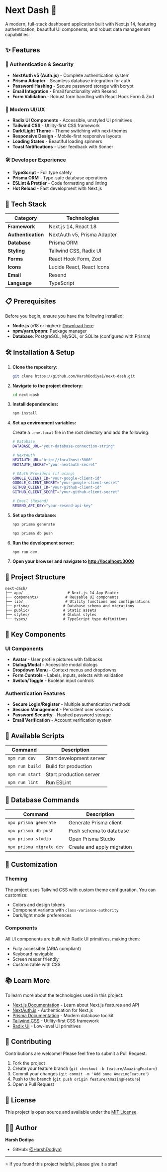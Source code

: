 # Next Dash 🚀

A modern, full-stack dashboard application built with Next.js 14, featuring authentication, beautiful UI components, and robust data management capabilities.

## ✨ Features

### 🔐 Authentication & Security
- **NextAuth v5 (Auth.js)** - Complete authentication system
- **Prisma Adapter** - Seamless database integration for auth
- **Password Hashing** - Secure password storage with bcrypt
- **Email Integration** - Email functionality with Resend
- **Form Validation** - Robust form handling with React Hook Form & Zod

### 🎨 Modern UI/UX
- **Radix UI Components** - Accessible, unstyled UI primitives
- **Tailwind CSS** - Utility-first CSS framework
- **Dark/Light Theme** - Theme switching with next-themes
- **Responsive Design** - Mobile-first responsive layouts
- **Loading States** - Beautiful loading spinners
- **Toast Notifications** - User feedback with Sonner

### 🛠️ Developer Experience
- **TypeScript** - Full type safety
- **Prisma ORM** - Type-safe database operations
- **ESLint & Prettier** - Code formatting and linting
- **Hot Reload** - Fast development with Next.js

## 🚀 Tech Stack

| Category | Technologies |
|----------|-------------|
| **Framework** | Next.js 14, React 18 |
| **Authentication** | NextAuth v5, Prisma Adapter |
| **Database** | Prisma ORM |
| **Styling** | Tailwind CSS, Radix UI |
| **Forms** | React Hook Form, Zod |
| **Icons** | Lucide React, React Icons |
| **Email** | Resend |
| **Language** | TypeScript |

## 📋 Prerequisites

Before you begin, ensure you have the following installed:

- **Node.js** (v18 or higher): [Download here](https://nodejs.org/)
- **npm/yarn/pnpm**: Package manager
- **Database**: PostgreSQL, MySQL, or SQLite (configured with Prisma)

## 🛠️ Installation & Setup

1. **Clone the repository:**
   ```bash
   git clone https://github.com/HarshDodiya1/next-dash.git
   ```

2. **Navigate to the project directory:**
   ```bash
   cd next-dash
   ```

3. **Install dependencies:**
   ```bash
   npm install
   ```

4. **Set up environment variables:**
   
   Create a `.env.local` file in the root directory and add the following:
   ```bash
   # Database
   DATABASE_URL="your-database-connection-string"
   
   # NextAuth
   NEXTAUTH_URL="http://localhost:3000"
   NEXTAUTH_SECRET="your-nextauth-secret"
   
   # OAuth Providers (if using)
   GOOGLE_CLIENT_ID="your-google-client-id"
   GOOGLE_CLIENT_SECRET="your-google-client-secret"
   GITHUB_CLIENT_ID="your-github-client-id"
   GITHUB_CLIENT_SECRET="your-github-client-secret"
   
   # Email (Resend)
   RESEND_API_KEY="your-resend-api-key"
   ```

5. **Set up the database:**
   ```bash
   npx prisma generate
   ```
   ```bash
   npx prisma db push
   ```

6. **Run the development server:**
   ```bash
   npm run dev
   ```

7. **Open your browser and navigate to [http://localhost:3000](http://localhost:3000)**

## 📁 Project Structure

```
next-dash/
├── app/                    # Next.js 14 App Router
├── components/            # Reusable UI components
├── lib/                   # Utility functions and configurations
├── prisma/               # Database schema and migrations
├── public/               # Static assets
├── styles/               # Global styles
└── types/                # TypeScript type definitions
```

## 🎯 Key Components

### UI Components
- **Avatar** - User profile pictures with fallbacks
- **Dialog/Modal** - Accessible modal dialogs
- **Dropdown Menu** - Context menus and dropdowns
- **Form Controls** - Labels, inputs, selects with validation
- **Switch/Toggle** - Boolean input controls

### Authentication Features
- **Secure Login/Register** - Multiple authentication methods
- **Session Management** - Persistent user sessions
- **Password Security** - Hashed password storage
- **Email Verification** - Account verification system

## 🚀 Available Scripts

| Command | Description |
|---------|-------------|
| `npm run dev` | Start development server |
| `npm run build` | Build for production |
| `npm run start` | Start production server |
| `npm run lint` | Run ESLint |

## 🔧 Database Commands

| Command | Description |
|---------|-------------|
| `npx prisma generate` | Generate Prisma client |
| `npx prisma db push` | Push schema to database |
| `npx prisma studio` | Open Prisma Studio |
| `npx prisma migrate dev` | Create and apply migration |

## 🎨 Customization

### Theming
The project uses Tailwind CSS with custom theme configuration. You can customize:
- Colors and design tokens
- Component variants with `class-variance-authority`
- Dark/light mode preferences

### Components
All UI components are built with Radix UI primitives, making them:
- Fully accessible (ARIA compliant)
- Keyboard navigable
- Screen reader friendly
- Customizable with CSS

## 📚 Learn More

To learn more about the technologies used in this project:

- [Next.js Documentation](https://nextjs.org/docs) - Learn about Next.js features and API
- [NextAuth.js](https://next-auth.js.org/) - Authentication for Next.js
- [Prisma Documentation](https://www.prisma.io/docs) - Modern database toolkit
- [Tailwind CSS](https://tailwindcss.com/docs) - Utility-first CSS framework
- [Radix UI](https://www.radix-ui.com/) - Low-level UI primitives

## 🤝 Contributing

Contributions are welcome! Please feel free to submit a Pull Request.

1. Fork the project
2. Create your feature branch (`git checkout -b feature/AmazingFeature`)
3. Commit your changes (`git commit -m 'Add some AmazingFeature'`)
4. Push to the branch (`git push origin feature/AmazingFeature`)
5. Open a Pull Request

## 📄 License

This project is open source and available under the [MIT License](LICENSE).

## 👨‍💻 Author

**Harsh Dodiya**
- GitHub: [@HarshDodiya1](https://github.com/HarshDodiya1)

---

⭐ If you found this project helpful, please give it a star!

